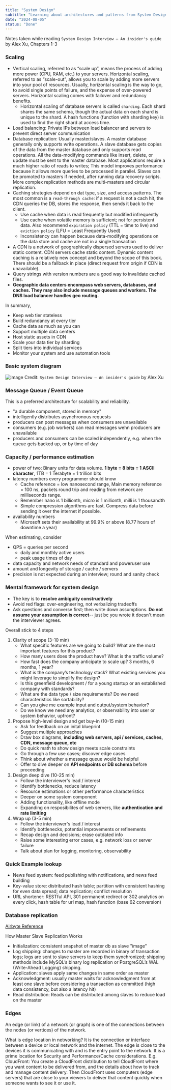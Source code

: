 ```yaml
---
title: "System Design"
subtitle: "Learning about architectures and patterns from System Design Interview Insiders Vol 1"
date: "2024-08-05"
status: "Done"
---
```


Notes taken while reading `System Design Interview – An insider's guide` by Alex Xu, Chapters 1-3

### Scaling

- Vertical scaling, referred to as “scale up”, means the process of adding more power (CPU, RAM, etc.) to your servers. Horizontal scaling, referred to as “scale-out”, allows you to scale by adding more servers into your pool of resources. Usually, horizontal scaling is the way to go, to avoid single points of failure, and the expense of over-powered servers. Horizontal scaling comes with failover and redundancy benefits.
  - Horizontal scaling of database servers is called `sharding`. Each shard shares the same schema, though the actual data on each shard is unique to the shard. A hash functions (function with sharding key) is used to find the right shard at access time.
- Load balancing: Private IPs between load balancer and servers to prevent direct server communication
- Database replication: Usually master/slaves. A master database generally only supports write operations. A slave database gets copies of the data from the master database and only supports read operations. All the data-modifying commands like insert, delete, or update must be sent to the master database. Most applications require a much higher ratio of reads to writes; This model improves performance because it allows more queries to be processed in parallel. Slaves can be promoted to masters if needed, after running data recovery scripts. More complex replication methods are multi-masters and circular replication.
- Caching strategies depend on dat type, size, and access patterns. The most common is a `read-through cache`: if a request is not a cach hit, the CDN queries the DB, stores the response, then sends it back to the client.
  - Use cache when data is read frequently but modified infrequently
  - Use cache when volatile memory is sufficient; not for persistent data. Also recommend `expiration policy` (TTL = time to live) and `eviction policy` (LFU = Least Frequently Used)
  - Inconsistency can happen because data-modifying operations on the data store and cache are not in a single transaction
- A CDN is a network of geographically dispersed servers used to deliver static content. CDN servers cache static content. Dynamic content caching is a relatively new concept and beyond the scope of this book. There should be a fallback in place (direct request from origin if CDN is unavailable).
- Query strings with version numbers are a good way to invalidate cached files.
- **Geographic data centers encompass web servers, databases, and caches. They may also include message queues and workers. The DNS load balancer handles geo routing.**

In summary,

- Keep web tier stateless
- Build redundancy at every tier
- Cache data as much as you can
- Support multiple data centers
- Host static assets in CDN
- Scale your data tier by sharding
- Split tiers into individual services
- Monitor your system and use automation tools

### Basic system diagram

![image](/images/arch-diagram.png)
Credit: `System Design Interview – An insider's guide` by Alex Xu

### Message Queue / Event Queue

This is a preferred architecture for scalability and reliability.

- "a durable component, stored in memory"
- intelligently distributes asynchronous requests
- producers can post messages when consumers are unavailable
- consumers (e.g. job workers) can read messages wehn producers are unavailable
- producers and consumers can be scaled independently, e.g. when the queue gets backed up, or by time of day

### Capacity / performance estimation

- power of two: Binary units for data volume. **1 byte = 8 bits = 1 ASCII character**, 1TB = 1 Terabyte = 1 trillion bits
- latency numbers every programmer should know
  - Cache reference = low nanosecond range, Main memory reference = 100 ns, packets round trip and reading from network are milliseconds range.
  - Remember nano is 1 billionth, micro is 1 millionth, milli is 1 thousandth
  - Simple compression algorithms are fast. Compress data before sending it over the internet if possible.
- availability numbers
  - Microsoft sets their availability at 99.9% or above (8.77 hours of downtime a year)

When estimating, consider

- QPS = queries per second
  - daily and monthly active users
  - peak usage times of day
- data capacity and network needs of standard and poweruser use
- amount and longevity of storage / cache / servers
- precision is not expected during an interview; round and sanity check

### Mental framework for system design

- The key is to **resolve ambiguity constructively**
- Avoid red flags: over-engineering, not verbalizing tradeoffs
- Ask questions and converse first; then write down assumptions. **Do not assume your assumption is correct**-- just bc you wrote it doesn't mean the interviewer agrees.

Overall stick to 4 steps

1. Clarity of scope (3-10 min)
   - What specific features are we going to build? What are the most important features for this product?
   - How many users does the product have? What is the traffic volume?
   - How fast does the company anticipate to scale up? 3 months, 6 months, 1 year?
   - What is the company’s technology stack? What existing services you might leverage to simplify the design?
   - Is this greenfield development / for a young startup or an established company with standards?
   - What are the data type / size requirements? Do we need characteristics like sortability?
   - Can you give me example input and output/system behavior?
   - Do we know we need any analytics, or observability into user or system behavior, upfront?
2. Propose high-level design and get buy-in (10-15 min)
   - Ask for feedback on an inital blueprint
   - Suggest multiple approaches
   - Draw box diagrams, **including web servers, api / services, caches, CDN, message queue, etc**
   - Do quick math to show design meets scale constraints
   - Go through a few use cases; discover edge cases
   - Think about whether a message queue would be helpful
   - Offer to dive deeper on **API endpoints or DB schema** before proceeding
3. Design deep dive (10-25 min)
   - Follow the interviewer's lead / interest
   - Identify bottlenecks, reduce latency
   - Resource estimations or other performance characteristics
   - Deeper on some system component
   - Adding functionality, like offline mode
   - Expanding on resposibilites of web servers, like **authentication and rate limiting**
4. Wrap up (3-5 min)
   - Follow the interviewer's lead / interest
   - Identify bottlenecks, potential improvements or refinements
   - Recap design and decisions; erase outdated info
   - Raise some interesting error cases, e.g. network loss or server failure
   - Talk about plan for logging, monitoring, observability

### Quick Example lookup

- News feed system: feed publishing with notifications, and news feed building
- Key-value store: distributed hash table; partition with consistent hashing for even data spread; data replication; conflict resolution
- URL shortener: RESTful API, 301 permanent redirect or 302 analytics on every click, hash table for url map, hash function (base 62 conversion)

### Database replication

[Airbyte Reference](https://airbyte.com/data-engineering-resources/master-slave-replication)

How Master Slave Replication Works

- Initialization: consistent snapshot of master db as slave "image"
- Log shipping: changes to master are recorded in binary of transaction logs; logs are sent to slave servers to keep them synchronized; shipping methods include MySQL’s binary log replication or PostgreSQL’s WAL (Write-Ahead Logging) shipping.
- Application: slaves apply same changes in same order as master
- Acknowledgment: usually master waits for acknowledgment from at least one slave before considering a transaction as committed (high data consistency, but also a latency hit)
- Read distribution: Reads can be distributed among slaves to reduce load on the master

### Edges

An edge (or link) of a network (or graph) is one of the connections between the nodes (or vertices) of the network.

What is edge location in networking? It is the connection or interface between a device or local network and the internet. The edge is close to the devices it is communicating with and is the entry point to the network. It is a prime location for Security and Performance/Cache considerations. E.g. CloudFront: You create a CloudFront distribution to tell CloudFront where you want content to be delivered from, and the details about how to track and manage content delivery. Then CloudFront uses computers (edge servers) that are close to your viewers to deliver that content quickly when someone wants to see it or use it.
